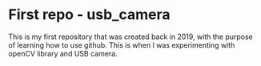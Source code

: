 # First repo - usb_camera

This is my first repository that was created back in 2019, with the purpose of learning how to use github.
This is when I was experimenting with openCV library and USB camera.

